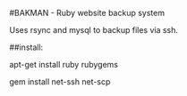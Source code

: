 #BAKMAN - Ruby website backup system

Uses rsync and mysql to backup files via ssh. 


##install:

apt-get install ruby rubygems

gem install net-ssh net-scp
